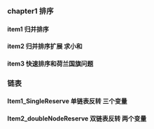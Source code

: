 ### chapter1 排序
#### item1 归并排序
#### item2 归并排序扩展 求小和
#### item3 快速排序和荷兰国旗问题

### 链表
#### Item1_SingleReserve 单链表反转 三个变量
#### Item2_doubleNodeReserve 双链表反转 两个变量